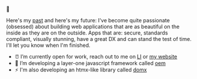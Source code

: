  👋

Here's my [past](https://www.linkedin.com/in/kevinlint/) and here's my future: I've become quite passionate (obsessed) about building web
applications that are as beautiful on the inside as they are on the outside. Apps that are: secure, standards compliant, visually stunning, have a great DX and can stand the test of time. I'll let you know when I'm finished.

- ⏰ I’m currently open for work, reach out to me on [LI](https://www.linkedin.com/in/kevinlint/) or [my website](http://kevinlint.com)
- 🍩 I’m developing a layer-one javascript framework called [oem](http://github.com/linttrapmedia/oem)
- ⚡️ I'm also developing an htmx-like library called [domx](http://github.com/linttrapmedia/domx)
